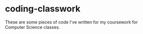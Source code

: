 # coding-classwork

These are some pieces of code I've written for my coursework for Computer Science classes.
